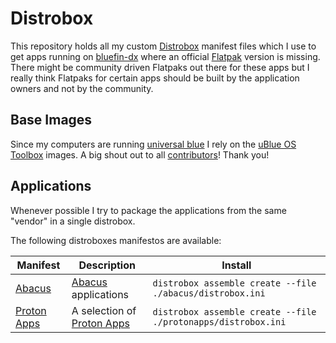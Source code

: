 # Distrobox

This repository holds all my custom [Distrobox](https://distrobox.it/) manifest files which I use to get apps
running on [bluefin-dx](https://projectbluefin.io/) where an official [Flatpak](https://flathub.org/)
version is missing. There might be community driven Flatpaks out there for these apps
but I really think Flatpaks for certain apps should be built by the application owners and
not by the community.

## Base Images

Since my computers are running [universal blue](https://universal-blue.org/) I rely on the
[uBlue OS Toolbox](https://github.com/ublue-os/toolboxes) images. A big shout out
to all [contributors](https://github.com/ublue-os/toolboxes/graphs/contributors)! Thank you!

## Applications

Whenever possible I try to package the applications from the same "vendor" in a single
distrobox.

The following distroboxes manifestos are available:

| Manifest                                  | Description                                           | Install                                                       |
| ----------------------------------------- | ----------------------------------------------------- | ------------------------------------------------------------- |
| [Abacus](./abacus/distrobox.ini)          | [Abacus](https://www.abacus.ch/) applications         | `distrobox assemble create --file ./abacus/distrobox.ini`     |
| [Proton Apps](./protonapps/distrobox.ini) | A selection of [Proton Apps](https://protonapps.com/) | `distrobox assemble create --file ./protonapps/distrobox.ini` |
